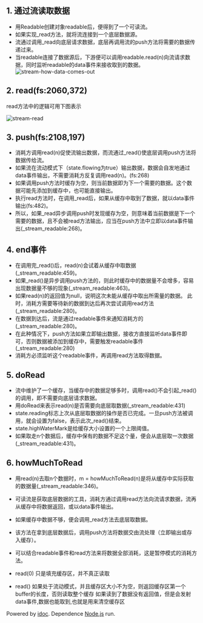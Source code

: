 ## 1\. 通过流读取数据

-   用Readable创建对象readable后，便得到了一个可读流。
-   如果实现\_read方法，就将流连接到一个底层数据源。
-   流通过调用\_read向底层请求数据，底层再调用流的push方法将需要的数据传递过来。
-   当readable连接了数据源后，下游便可以调用readable.read(n)向流请求数据，同时监听readable的data事件来接收取到的数据。 ![stream-how-data-comes-out](http://img.zhufengpeixun.cn/stream-how-data-comes-out.png)

## 2\. read(fs:2060,372)

read方法中的逻辑可用下图表示

![stream-read](http://img.zhufengpeixun.cn/stream-read.png)

## 3\. push(fs:2108,197)

-   消耗方调用read(n)促使流输出数据，而流通过\_read()使底层调用push方法将数据传给流。
-   如果流在流动模式下（state.flowing为true）输出数据，数据会自发地通过data事件输出，不需要消耗方反复调用read(n)。(fs:268)
-   如果调用push方法时缓存为空，则当前数据即为下一个需要的数据。这个数据可能先添加到缓存中，也可能直接输出。
-   执行read方法时，在调用\_read后，如果从缓存中取到了数据，就以data事件输出(fs:482)。
-   所以，如果\_read异步调用push时发现缓存为空，则意味着当前数据是下一个需要的数据，且不会被read方法输出，应当在push方法中立即以data事件输出(\_stream\_readable:268)。

## 4\. end事件

-   在调用完\_read()后，read(n)会试着从缓存中取数据(\_stream\_readable:459)。
-   如果\_read()是异步调用push方法的，则此时缓存中的数据量不会增多，容易出现数据量不够的现象(\_stream\_readable:463)。
-   如果read(n)的返回值为null，说明这次未能从缓存中取出所需量的数据。 此时，消耗方需要等待新的数据到达后再次尝试调用read方法(\_stream\_readable:280)。
-   在数据到达后，流是通过readable事件来通知消耗方的(\_stream\_readable:280)。
-   在此种情况下，push方法如果立即输出数据，接收方直接监听data事件即可，否则数据被添加到缓存中，需要触发readable事件(\_stream\_readable:280)
-   消耗方必须监听这个readable事件，再调用read方法取得数据。

## 5\. doRead

-   流中维护了一个缓存，当缓存中的数据足够多时，调用read()不会引起\_read()的调用，即不需要向底层请求数据。
-   用doRead来表示read(n)是否需要向底层取数据(\_stream\_readable:431)
-   state.reading标志上次从底层取数据的操作是否已完成。一旦push方法被调用，就会设置为false，表示此次\_read()结束。
-   state.highWaterMark是给缓存大小设置的一个上限阈值。
-   如果取走n个数据后，缓存中保有的数据不足这个量，便会从底层取一次数据(\_stream\_readable:431)。

## 6\. howMuchToRead

-   用read(n)去取n个数据时，m = howMuchToRead(n)是将从缓存中实际获取的数据量(\_stream\_readable:346)。
-   可读流是获取底层数据的工具，消耗方通过调用read方法向流请求数据，流再从缓存中将数据返回，或以data事件输出。
-   如果缓存中数据不够，便会调用\_read方法去底层取数据。
-   该方法在拿到底层数据后，调用push方法将数据交由流处理（立即输出或存入缓存）。
-   可以结合readable事件和read方法来将数据全部消耗，这是暂停模式的消耗方法。

-   read(0) 只是填充缓存区，并不真正读取
-   read() 如果处于流动模式，并且缓存区大小不为空，则返回缓存区第一个buffer的长度，否则读取整个缓存 如果读到了数据没有返回值，但是会发射data事件,数据也能取到,也就是用来清空缓存区

Powered by [idoc](https://github.com/jaywcjlove/idoc). Dependence [Node.js](https://nodejs.org) run.